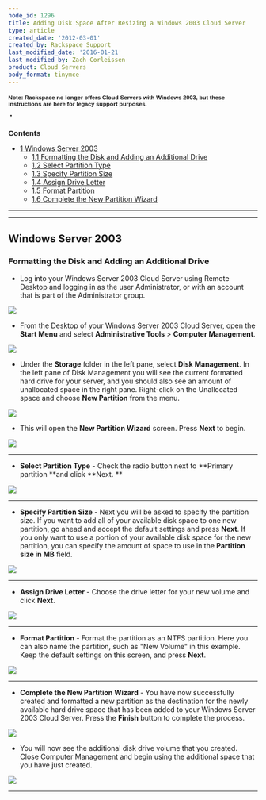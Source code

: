 ```yaml
---
node_id: 1296
title: Adding Disk Space After Resizing a Windows 2003 Cloud Server
type: article
created_date: '2012-03-01'
created_by: Rackspace Support
last_modified_date: '2016-01-21'
last_modified_by: Zach Corleissen
product: Cloud Servers
body_format: tinymce
---
```


<div id="toctitle"
style="border-style: initial; border-color: initial; font-family: Verdana, Arial, Helvetica, sans-serif; font-size: 10px; line-height: normal;">

### Note:  Rackspace no longer offers Cloud Servers with Windows 2003, but these instructions are here for legacy support purposes.


-

Contents
--------

</div>

-   [<span class="tocnumber"
    style="border-style: initial; border-color: initial;">1</span> <span
    class="toctext"
    style="border-style: initial; border-color: initial;">Windows Server
    2003</span>](#Windows%20Server%202003)
    -   [<span class="tocnumber"
        style="border-style: initial; border-color: initial;">1.1</span> <span
        class="toctext"
        style="border-style: initial; border-color: initial;">Formatting
        the Disk and Adding an Additional Drive</span>](#Format1)
    -   [<span class="tocnumber"
        style="border-style: initial; border-color: initial;">1.2</span> <span
        class="toctext"
        style="border-style: initial; border-color: initial;">Select
        Partition Type</span>](#Select2)
    -   [<span class="tocnumber"
        style="border-style: initial; border-color: initial;">1.3</span> <span
        class="toctext"
        style="border-style: initial; border-color: initial;">Specify
        Partition Size</span>](#Specify3)
    -   [<span class="tocnumber"
        style="border-style: initial; border-color: initial;">1.4</span> <span
        class="toctext"
        style="border-style: initial; border-color: initial;">Assign
        Drive Letter</span>](#Assign4)
    -   [<span class="tocnumber"
        style="border-style: initial; border-color: initial;">1.5</span> <span
        class="toctext"
        style="border-style: initial; border-color: initial;">Format
        Partition</span>](#Format5)
    -   [<span class="tocnumber"
        style="border-style: initial; border-color: initial;">1.6</span><span
        style="border-style: initial; border-color: initial;"> </span><span
        class="toctext"
        style="border-style: initial; border-color: initial;">Complete
        the New Partition Wizard</span>](#Complete6)

<div>



</div>

<div>


****
--------

**Windows Server 2003**
---------------------------



###

### Formatting the Disk and Adding an Additional Drive

-   Log into your Windows Server 2003 Cloud Server using Remote Desktop
    and logging in as the user Administrator, or with an account that is
    part of the Administrator group.

![](http://c575672.r72.cf2.rackcdn.com/RDPConnectExample.png)

-   From the Desktop of your Windows Server 2003 Cloud Server, open
    the **Start Menu** and select **Administrative
    Tools** &gt; **Computer Management**.

![](http://c575672.r72.cf2.rackcdn.com/Win2003AdminTools.png)



-   Under the **Storage** folder in the left pane, select **Disk
    Management**.  In the left pane of Disk Management you will see the
    current formatted hard drive for your server, and you should also
    see an amount of unallocated space in the right pane.  Right-click
    on the Unallocated space and choose **New Partition** from the menu.


![](http://c575672.r72.cf2.rackcdn.com/Win2003NewPartition.png)

-   This will open the **New Partition Wizard** screen.
     Press **Next** to begin.

![](http://c575672.r72.cf2.rackcdn.com/Win2003NewPartitionWizard.png)

****

-   **Select Partition Type** - Check the radio button next
    to **Primary partition **and click **Next. **

![](http://c575672.r72.cf2.rackcdn.com/Win2003PrimaryPartition.png)



****

-   **Specify Partition Size** - Next you will be asked to specify the
    partition size.  If you want to add all of your available disk space
    to one new partition, go ahead and accept the default settings and
    press **Next**.  If you only want to use a portion of your available
    disk space for the new partition, you can specify the amount of
    space to use in the **Partition size in MB** field.

![](http://c575672.r72.cf2.rackcdn.com/Win2003SpecifyPartitionSize.png)



****

-   **Assign Drive Letter** - Choose the drive letter for your new
    volume and click **Next**.

![](http://c575672.r72.cf2.rackcdn.com/Win2003AssignDriveLetter.png)



****

-   **Format Partition** - Format the partition as an NTFS partition.
     Here you can also name the partition, such as "New Volume" in
    this example.  Keep the default settings on this screen, and
    press **Next**.

![](http://c575672.r72.cf2.rackcdn.com/Win2003FormatPartition.png)

****

-   **Complete the New Partition Wizard** - You have now successfully
    created and formatted a new partition as the destination for the
    newly available hard drive space that has been added to your Windows
    Server 2003 Cloud Server.  Press the **Finish** button to complete
    the process.

![](http://c575672.r72.cf2.rackcdn.com/Win2003CompleteNewPartWiz3.png)

-   You will now see the additional disk drive volume that you created.
     Close Computer Management and begin using the additional space that
    you have just created.

![](http://c575672.r72.cf2.rackcdn.com/Win2003driveCandD.png)




----

</div>

